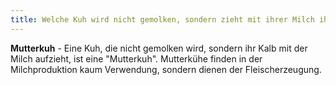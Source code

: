 ```yaml
---
title: Welche Kuh wird nicht gemolken, sondern zieht mit ihrer Milch ihr Babykuh auf?
---
```


**Mutterkuh** - Eine Kuh, die nicht gemolken wird, sondern ihr Kalb mit der Milch aufzieht, ist eine "Mutterkuh". Mutterkühe finden in der Milchproduktion kaum Verwendung, sondern dienen der Fleischerzeugung.

